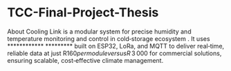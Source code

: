 # TCC-Final-Project-Thesis
About Cooling Link is a modular system for precise humidity and temperature monitoring and control in cold‐storage ecosystem . It uses ************ ********* built on ESP32, LoRa, and MQTT to deliver real‑time, reliable data at just R$ 160 per module versus R$ 3 000 for commercial solutions, ensuring scalable, cost‑effective climate management.
